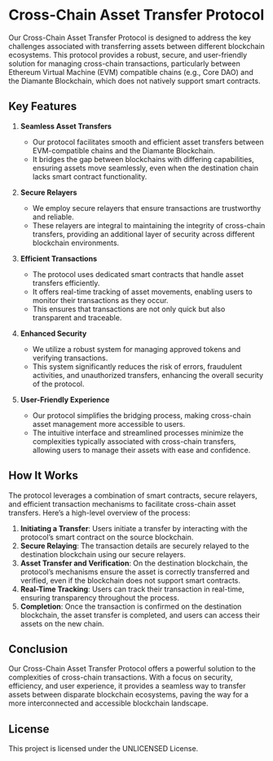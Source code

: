 # Cross-Chain Asset Transfer Protocol

Our Cross-Chain Asset Transfer Protocol is designed to address the key challenges associated with transferring assets between different blockchain ecosystems. This protocol provides a robust, secure, and user-friendly solution for managing cross-chain transactions, particularly between Ethereum Virtual Machine (EVM) compatible chains (e.g., Core DAO) and the Diamante Blockchain, which does not natively support smart contracts.

## Key Features

1. **Seamless Asset Transfers**
   - Our protocol facilitates smooth and efficient asset transfers between EVM-compatible chains and the Diamante Blockchain.
   - It bridges the gap between blockchains with differing capabilities, ensuring assets move seamlessly, even when the destination chain lacks smart contract functionality.

2. **Secure Relayers**
   - We employ secure relayers that ensure transactions are trustworthy and reliable.
   - These relayers are integral to maintaining the integrity of cross-chain transfers, providing an additional layer of security across different blockchain environments.

3. **Efficient Transactions**
   - The protocol uses dedicated smart contracts that handle asset transfers efficiently.
   - It offers real-time tracking of asset movements, enabling users to monitor their transactions as they occur.
   - This ensures that transactions are not only quick but also transparent and traceable.

4. **Enhanced Security**
   - We utilize a robust system for managing approved tokens and verifying transactions.
   - This system significantly reduces the risk of errors, fraudulent activities, and unauthorized transfers, enhancing the overall security of the protocol.

5. **User-Friendly Experience**
   - Our protocol simplifies the bridging process, making cross-chain asset management more accessible to users.
   - The intuitive interface and streamlined processes minimize the complexities typically associated with cross-chain transfers, allowing users to manage their assets with ease and confidence.

## How It Works

The protocol leverages a combination of smart contracts, secure relayers, and efficient transaction mechanisms to facilitate cross-chain asset transfers. Here’s a high-level overview of the process:

1. **Initiating a Transfer**: Users initiate a transfer by interacting with the protocol’s smart contract on the source blockchain.
2. **Secure Relaying**: The transaction details are securely relayed to the destination blockchain using our secure relayers.
3. **Asset Transfer and Verification**: On the destination blockchain, the protocol’s mechanisms ensure the asset is correctly transferred and verified, even if the blockchain does not support smart contracts.
4. **Real-Time Tracking**: Users can track their transaction in real-time, ensuring transparency throughout the process.
5. **Completion**: Once the transaction is confirmed on the destination blockchain, the asset transfer is completed, and users can access their assets on the new chain.

## Conclusion

Our Cross-Chain Asset Transfer Protocol offers a powerful solution to the complexities of cross-chain transactions. With a focus on security, efficiency, and user experience, it provides a seamless way to transfer assets between disparate blockchain ecosystems, paving the way for a more interconnected and accessible blockchain landscape.

## License

This project is licensed under the UNLICENSED License.

